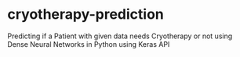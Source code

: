 # cryotherapy-prediction
Predicting if a Patient with given data needs Cryotherapy or not using Dense Neural Networks in Python using Keras API
